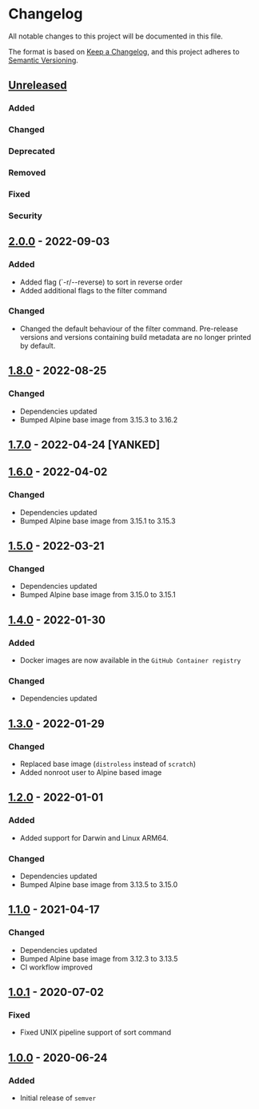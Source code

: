 <!-- SPDX-License-Identifier: MIT -->

# Changelog

All notable changes to this project will be documented in this file.

The format is based on [Keep a Changelog](https://keepachangelog.com/en/1.0.0/), and this project adheres to [Semantic Versioning](https://semver.org/spec/v2.0.0.html).

## [Unreleased]

### Added

### Changed

### Deprecated

### Removed

### Fixed

### Security

## [2.0.0] - 2022-09-03

### Added

- Added flag (`-r/--reverse) to sort in reverse order
- Added additional flags to the filter command

### Changed

- Changed the default behaviour of the filter command. Pre-release versions and versions containing build metadata are no longer printed by default.

## [1.8.0] - 2022-08-25

### Changed

- Dependencies updated
- Bumped Alpine base image from 3.15.3 to 3.16.2

## [1.7.0] - 2022-04-24 [YANKED]

## [1.6.0] - 2022-04-02

### Changed

- Dependencies updated
- Bumped Alpine base image from 3.15.1 to 3.15.3

## [1.5.0] - 2022-03-21

### Changed

- Dependencies updated
- Bumped Alpine base image from 3.15.0 to 3.15.1

## [1.4.0] - 2022-01-30

### Added

- Docker images are now available in the `GitHub Container registry`

### Changed

- Dependencies updated

## [1.3.0] - 2022-01-29

### Changed

- Replaced base image (`distroless` instead of `scratch`)
- Added nonroot user to Alpine based image

## [1.2.0] - 2022-01-01

### Added

- Added support for Darwin and Linux ARM64.

### Changed

- Dependencies updated
- Bumped Alpine base image from 3.13.5 to 3.15.0

## [1.1.0] - 2021-04-17

### Changed

- Dependencies updated
- Bumped Alpine base image from 3.12.3 to 3.13.5
- CI workflow improved

## [1.0.1] - 2020-07-02

### Fixed

- Fixed UNIX pipeline support of sort command

## [1.0.0] - 2020-06-24

### Added

- Initial release of `semver`

[unreleased]: https://github.com/ffurrer2/semver/compare/v1.7.0...HEAD
[2.0.0]: https://github.com/ffurrer2/semver/compare/v1.8.0...v2.0.0
[1.8.0]: https://github.com/ffurrer2/semver/compare/v1.7.0...v1.8.0
[1.7.0]: https://github.com/ffurrer2/semver/compare/v1.6.0...v1.7.0
[1.6.0]: https://github.com/ffurrer2/semver/compare/v1.5.0...v1.6.0
[1.5.0]: https://github.com/ffurrer2/semver/compare/v1.4.0...v1.5.0
[1.4.0]: https://github.com/ffurrer2/semver/compare/v1.3.0...v1.4.0
[1.3.0]: https://github.com/ffurrer2/semver/compare/v1.2.0...v1.3.0
[1.2.0]: https://github.com/ffurrer2/semver/compare/v1.1.0...v1.2.0
[1.1.0]: https://github.com/ffurrer2/semver/compare/v1.0.1...v1.1.0
[1.0.1]: https://github.com/ffurrer2/semver/compare/v1.0.0...v1.0.1
[1.0.0]: https://github.com/ffurrer2/semver/compare/c171518f...v1.0.0
